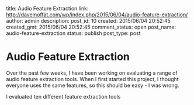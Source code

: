 title: Audio Feature Extraction
link: http://davemoffat.com/wp/index.php/2015/06/04/audio-feature-extraction/
author: admin
description: 
post_id: 10
created: 2015/06/04 20:52:45
created_gmt: 2015/06/04 20:52:45
comment_status: open
post_name: audio-feature-extraction
status: publish
post_type: post

# Audio Feature Extraction

Over the past few weeks, I have been working on evaluating a range of audio feature extraction tools. When I first started this project, I thought everyone uses the same features, so this should be easy - I was wrong.

I evaluated ten different feature extraction tools